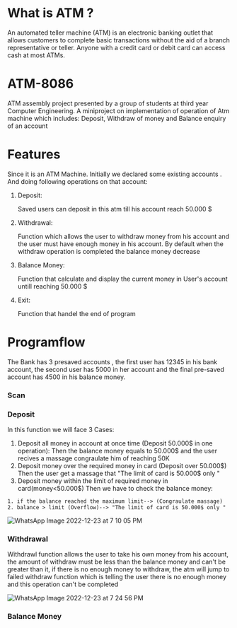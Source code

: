 # What is ATM ?
An automated teller machine (ATM) is an electronic banking outlet that allows customers to complete basic transactions without the aid of a branch representative or teller. Anyone with a credit card or debit card can access cash at most ATMs.
# ATM-8086
 ATM assembly project presented by a group of students at third year Computer Engineering.
 A miniproject on implementation of operation of Atm machine which includes:
 Deposit, Withdraw of money and Balance enquiry of an account 
   
# Features
Since it is an ATM Machine. Initially we declared some existing accounts . And doing following operations on that account:
1. Deposit:
 
   Saved users can deposit in this atm till his account reach 50.000 $ 

2. Withdrawal:

    Function which allows the user to withdraw money from his account and the user must have enough money in his account. By default when the withdraw operation is           completed the balance money decrease

3. Balance Money:

   Function that calculate and display the current money in User's account untill reaching 50.000 $  

4. Exit:

   Function that handel the end of program 

# Programflow

The Bank has 3 presaved accounts , the first user has 12345 in his bank account, the second user has 5000 in her account and the final pre-saved account has 4500 in his balance money. 
 ### Scan
 
 ### Deposit
 In this function we will face 3 Cases:
   1. Deposit all money in account at once time (Deposit 50.000$ in one operation):
   Then the balance money equals to 50.000$ and the user recives a massage congraulate him of reaching 50K  
   2. Deposit money over the required money in card (Deposit over 50.000$)
   Then the user get a massage that "The limit of card is 50.000$ only " 
   3. Deposit money within the limit of required money in card(money<50.000$)
 Then we have to check the balance money:
 
    1. if the balance reached the maximum limit--> (Congraulate massage)
    2. balance > limit (Overflow)--> "The limit of card is 50.000$ only "
 
   ![WhatsApp Image 2022-12-23 at 7 10 05 PM](https://user-images.githubusercontent.com/82416493/209380660-4530adf2-b506-4254-9cf1-38660e85ff28.jpeg)
   
 ### Withdrawal
   Withdrawl function allows the user to take his own money from his account, the amount of withdraw must be less than the balance money and can't be greater than
     it, if there is no enough money to withdraw, the atm will jump to failed withdraw function which is telling the user there is no enough money and this operation
     can't be completed
 
 ![WhatsApp Image 2022-12-23 at 7 24 56 PM](https://user-images.githubusercontent.com/82416493/209377541-2e999664-7e2d-4823-ac96-15536a46939c.jpeg)


 ### Balance Money
